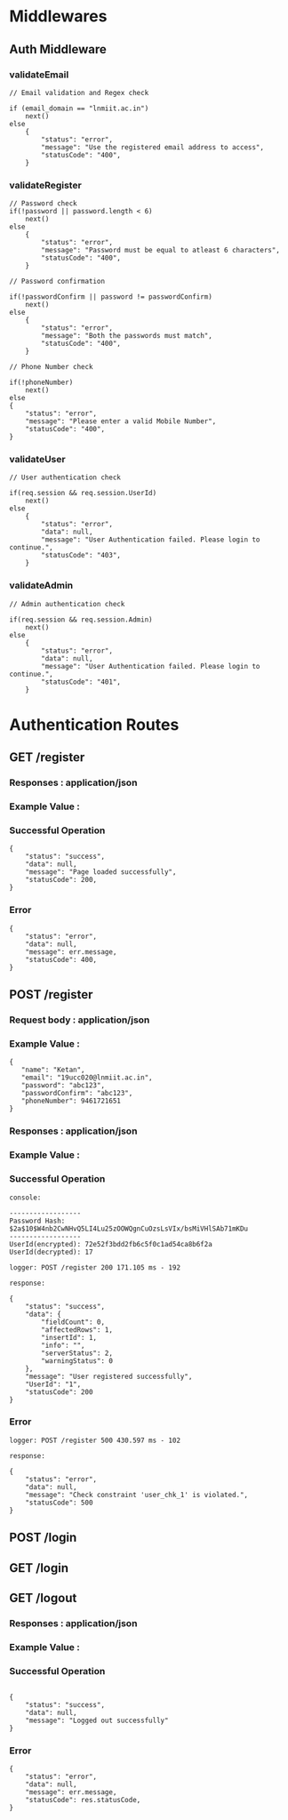 # Middlewares

## Auth Middleware

### validateEmail

```
// Email validation and Regex check

if (email_domain == "lnmiit.ac.in")
    next()
else
    {
        "status": "error",
        "message": "Use the registered email address to access",
        "statusCode": "400",
    }
```

### validateRegister

```
// Password check
if(!password || password.length < 6)
    next()
else
    {
        "status": "error",
        "message": "Password must be equal to atleast 6 characters",
        "statusCode": "400",
    }
```

```
// Password confirmation

if(!passwordConfirm || password != passwordConfirm)
    next()
else
    {
        "status": "error",
        "message": "Both the passwords must match",
        "statusCode": "400",
    }
```

```
// Phone Number check

if(!phoneNumber)
    next()
else
{
    "status": "error",
	"message": "Please enter a valid Mobile Number",
	"statusCode": "400",
}
```

### validateUser

```
// User authentication check

if(req.session && req.session.UserId)
    next()
else
    {
        "status": "error",
		"data": null,
		"message": "User Authentication failed. Please login to continue.",
		"statusCode": "403",
    }
```

### validateAdmin

```
// Admin authentication check

if(req.session && req.session.Admin)
    next()
else
    {
        "status": "error",
		"data": null,
		"message": "User Authentication failed. Please login to continue.",
		"statusCode": "401",
    }
```

# Authentication Routes

## GET /register

### Responses : application/json

### Example Value :

### Successful Operation

```
{
    "status": "success",
    "data": null,
	"message": "Page loaded successfully",
	"statusCode": 200,
}
```

### Error

```
{
    "status": "error",
	"data": null,
	"message": err.message,
	"statusCode": 400,
}
```

## POST /register

### Request body : application/json

### Example Value :

```
{
   "name": "Ketan",
   "email": "19ucc020@lnmiit.ac.in",
   "password": "abc123",
   "passwordConfirm": "abc123",
   "phoneNumber": 9461721651
}
```

### Responses : application/json

### Example Value :

### Successful Operation

```
console:

------------------
Password Hash: $2a$10$W4nb2CwNHvQ5LI4Lu25zOOWQgnCuOzsLsVIx/bsMiVHlSAb71mKDu
------------------
UserId(encrypted): 72e52f3bdd2fb6c5f0c1ad54ca8b6f2a
UserId(decrypted): 17
```

```
logger: POST /register 200 171.105 ms - 192
```

```
response:

{
    "status": "success",
    "data": {
        "fieldCount": 0,
        "affectedRows": 1,
        "insertId": 1,
        "info": "",
        "serverStatus": 2,
        "warningStatus": 0
    },
    "message": "User registered successfully",
    "UserId": "1",
    "statusCode": 200
}
```

### Error

```
logger: POST /register 500 430.597 ms - 102
```

```
response:

{
    "status": "error",
    "data": null,
    "message": "Check constraint 'user_chk_1' is violated.",
    "statusCode": 500
}
```

## POST /login

## GET /login

## GET /logout

### Responses : application/json

### Example Value :

### Successful Operation

```

{
    "status": "success",
    "data": null,
    "message": "Logged out successfully"
}

```

### Error

```
{
    "status": "error",
	"data": null,
	"message": err.message,
	"statusCode": res.statusCode,
}
```

##
